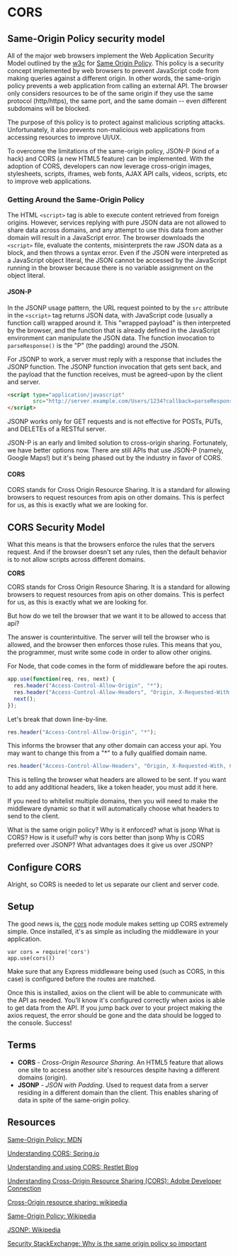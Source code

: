 # CORS

## Same-Origin Policy security model

All of the major web browsers implement the Web Application Security Model outlined by the [w3c](http://www.w3.org) for [Same Origin Policy](http://www.w3.org/Security/wiki/Same_Origin_Policy). This policy is a security concept implemented by web browsers to prevent JavaScript code from making queries against a different origin. In other words, the same-origin policy prevents a web application from calling an external API. The browser only considers resources to be of the same origin if they use the same protocol (http/https), the same port, and the same domain -- even different subdomains will be blocked.

The purpose of this policy is to protect against malicious scripting attacks. Unfortunately, it also prevents non-malicious web applications from accessing resources to improve UI/UX.

To overcome the limitations of the same-origin policy, JSON-P (kind of a hack) and CORS (a new HTML5 feature) can be  implemented. With the adoption of CORS, developers can now leverage cross-origin images, stylesheets, scripts, iframes, web fonts, AJAX API calls, videos, scripts, etc to improve web applications.

### Getting Around the Same-Origin Policy

The HTML `<script>` tag is able to execute content retrieved from foreign origins. However, services replying with pure JSON data are not allowed to share data across domains, and any attempt to use this data from another domain will result in a JavaScript error. The browser downloads the `<script>` file, evaluate the contents, misinterprets the raw JSON data as a block, and then throws a syntax error. Even if the JSON were interpreted as a JavaScript object literal, the JSON cannot be accessed by the JavaScript running in the browser because there is no variable assignment on the object literal.

#### JSON-P

In the JSONP usage pattern, the URL request pointed to by the `src` attribute in the `<script>` tag returns JSON data, with JavaScript code (usually a function call) wrapped around it. This "wrapped payload" is then interpreted by the browser, and the function that is already defined in the JavaScript environment can manipulate the JSON data. The function invocation to `parseResponse()` is the "P" (the padding) around the JSON.

For JSONP to work, a server must reply with a response that includes the JSONP function. The JSONP function invocation that gets sent back, and the payload that the function receives, must be agreed-upon by the client and server.

```HTML
<script type="application/javascript"
        src="http://server.example.com/Users/1234?callback=parseResponse">
</script>
```

JSONP works only for GET requests and is not effective for POSTs, PUTs, and DELETEs of a RESTful server.

JSON-P is an early and limited solution to cross-origin sharing. Fortunately, we have better options now. There are still APIs that use JSON-P (namely, Google Maps!) but it's being phased out by the industry in favor of CORS.

#### CORS

CORS stands for Cross Origin Resource Sharing. It is a standard for allowing browsers to request resources from apis on other domains. This is perfect for us, as this is exactly what we are looking for.


## CORS Security Model

What this means is that the browsers enforce the rules that the servers request. And if the browser doesn't set any rules, then the default behavior is to not allow scripts across different domains.


**CORS**

CORS stands for Cross Origin Resource Sharing. It is a standard for allowing browsers to request resources from apis on other domains. This is perfect for us, as this is exactly what we are looking for.

But how do we tell the browser that we want it to be allowed to access that api?

The answer is counterintuitive. The server will tell the browser who is allowed, and the browser then enforces those rules. This means that you, the programmer, must write some code in order to allow other origins.

For Node, that code comes in the form of middleware before the api routes.

```javascript
app.use(function(req, res, next) {
  res.header("Access-Control-Allow-Origin", "*");
  res.header("Access-Control-Allow-Headers", "Origin, X-Requested-With, Content-Type, Accept");
  next();
});
```

Let's break that down line-by-line.

```javascript
res.header("Access-Control-Allow-Origin", "*");
```

This informs the browser that any other domain can access your api. You may want to change this from a "*" to a fully qualified domain name.

```javascript
res.header("Access-Control-Allow-Headers", "Origin, X-Requested-With, Content-Type, Accept");
```

This is telling the browser what headers are allowed to be sent. If you want to add any additional headers, like a token header, you must add it here.

If you need to whitelist multiple domains, then you will need to make the middleware dynamic so that it will automatically choose what headers to send to the client.


What is the same origin policy? Why is it enforced?
what is jsonp
What is CORS? How is it useful?
why is cors better than jsonp
Why is CORS preferred over JSONP? What advantages does it give us over JSONP?

## Configure CORS

Alright, so CORS is needed to let us separate our client and server code.

## Setup

The good news is, the [cors](https://www.npmjs.com/package/cors) node module makes setting up CORS extremely simple. Once installed, it's as simple as including the middleware in your application.

```
var cors = require('cors')
app.use(cors())
```

Make sure that any Express middleware being used (such as CORS, in this case) is configured before the routes are matched.

Once this is installed, axios on the client will be able to communicate with the API as needed. You'll know it's configured correctly when axios is able to get data from the API. If you jump back over to your project making the axios request, the error should be gone and the data should be logged to the console. Success!

## Terms
* __CORS__ - _Cross-Origin Resource Sharing_. An HTML5 feature that allows one site to access another site's resources despite having a different domains (origin).
* __JSONP__ - _JSON with Padding_. Used to request data from a server residing in a different domain than the client. This enables sharing of data in spite of the same-origin policy.

## Resources

[Same-Origin Policy: MDN](https://developer.mozilla.org/en-US/docs/Web/Security/Same-origin_policy)

[Understanding CORS: Spring.io](https://spring.io/understanding/CORS)

[Understanding and using CORS: Restlet Blog](http://restlet.com/blog/2015/12/15/understanding-and-using-cors/)

[Understanding Cross-Origin Resource Sharing (CORS): Adobe Developer Connection](https://www.adobe.com/devnet/archive/html5/articles/understanding-cross-origin-resource-sharing-cors.html)

[Cross-Origin resource sharing: wikipedia](https://en.wikipedia.org/wiki/Cross-origin_resource_sharing#How_CORS_works)

[Same-Origin Policy: Wikipedia](https://en.wikipedia.org/wiki/Same-origin_policy)

[JSONP: Wikipedia](https://en.wikipedia.org/wiki/JSONP)

[Security StackExchange: Why is the same origin policy so important](http://security.stackexchange.com/questions/8264/why-is-the-same-origin-policy-so-important)
